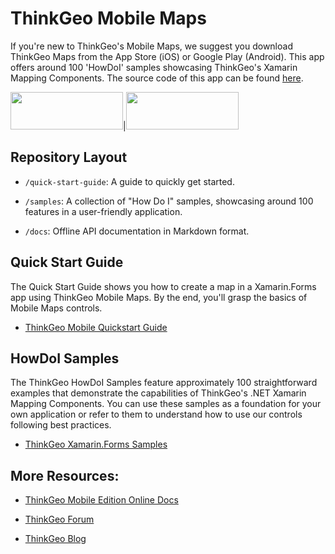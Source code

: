 # ThinkGeo Mobile Maps

If you're new to ThinkGeo's Mobile Maps, we suggest you download ThinkGeo Maps from the App Store (iOS) or Google Play (Android). This app offers around 100 'HowDoI' samples showcasing ThinkGeo's Xamarin Mapping Components. The source code of this app can be found [here](https://gitlab.com/thinkgeo/public/thinkgeo-mobile-maps/-/tree/master/samples/xamarin-forms/HowDoISample). 

[<img src="https://gitlab.com/thinkgeo/public/thinkgeo-mobile-maps/-/raw/develop/quickstartguide/assets/Apple_Store_Badge.png"  width="180" height="60">](https://apps.apple.com/us/app/igis/id1559817900)|[<img src="https://gitlab.com/thinkgeo/public/thinkgeo-mobile-maps/-/raw/develop/quickstartguide/assets/Google_Play_Badge.png"  width="180" height="60">](https://play.google.com/store/apps/details?id=com.thinkgeo.androidhowdoi)

## Repository Layout

- `/quick-start-guide`: A guide to quickly get started.

- `/samples`: A collection of "How Do I" samples, showcasing around 100 features in a user-friendly application.

- `/docs`: Offline API documentation in Markdown format.

## Quick Start Guide
The Quick Start Guide shows you how to create a map in a Xamarin.Forms app using ThinkGeo Mobile Maps. By the end, you'll grasp the basics of Mobile Maps controls.

- [ThinkGeo Mobile Quickstart Guide](https://gitlab.com/thinkgeo/public/thinkgeo-mobile-maps/-/tree/develop/quickstartguide)

## HowDoI Samples

The ThinkGeo HowDoI Samples feature approximately 100 straightforward examples that demonstrate the capabilities of ThinkGeo's .NET Xamarin Mapping Components. You can use these samples as a foundation for your own application or refer to them to understand how to use our controls following best practices.

- [ThinkGeo Xamarin.Forms Samples](https://gitlab.com/thinkgeo/public/thinkgeo-mobile-maps/-/tree/develop/samples/xamarin-forms/HowDoISample?ref_type=heads)


## More Resources:
- [ThinkGeo Mobile Edition Online Docs](https://docs.thinkgeo.com/products/mobile-maps/quickstart/) 
    
- [ThinkGeo Forum](https://community.thinkgeo.com/c/thinkgeo-ui-for-mobile/)
        
- [ThinkGeo Blog](https://www.thinkgeo.com/blog/) 
